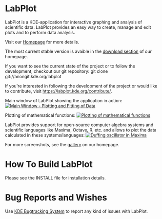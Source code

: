 # LabPlot

LabPlot is a KDE-application for interactive graphing and analysis of scientific data. LabPlot provides an easy way to create, manage and edit plots and to perform data analysis.

Visit our [Homepage](https://labplot.kde.org) for more details.

The most current stable version is avaible in the [download section](https://labplot.kde.org/download/) of our homepage.

If you want to see the current state of the project or to follow the development, checkout our git repository:
git clone git://anongit.kde.org/labplot

If you're interested in following the development of the project or would like to contribute,
visit https://labplot.kde.org/contribute/.

Main window of LabPlot showing the application in action:
[![](https://cdn.kde.org/screenshots/labplot2/labplot2_appdata_01.png "Main Window - Plotting and Fitting of Data")](https://cdn.kde.org/screenshots/labplot2/labplot2_appdata_01.png)

Plotting of mathematical functions:
[![](https://cdn.kde.org/screenshots/labplot2/labplot2_appdata_02.png "Plotting of mathematical functions")](https://cdn.kde.org/screenshots/labplot2/labplot2_appdata_02.png)

LabPlot provides support for open-source computer algebra systems and scientific languages like Maxima, Octave, R, etc. and allows to plot the data calculated in these systems/languages:
[![](https://cdn.kde.org/screenshots/labplot2/labplot2_appdata_03.png "Duffing oscillator in Maxima")](https://cdn.kde.org/screenshots/labplot2/labplot2_appdata_03.png)

For more screenshots, see the [gallery](https://labplot.kde.org/gallery/) on our homepage.


# How To Build LabPlot
Please see the INSTALL file for installation details.


# Bug Reports and Wishes
Use [KDE Bugtracking System](https://bugs.kde.org/) to report any kind of issues with LabPlot.
